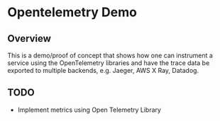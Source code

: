# Opentelemetry Demo

## Overview

This is a demo/proof of concept that shows how one can instrument a service using
the OpenTelemetry libraries and have the trace data be exported to multiple
backends, e.g. Jaeger, AWS X Ray, Datadog.

## TODO

- Implement metrics using Open Telemetry Library
